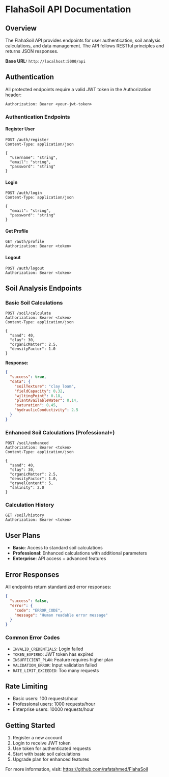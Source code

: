# FlahaSoil API Documentation

## Overview

The FlahaSoil API provides endpoints for user authentication, soil analysis calculations, and data management. The API follows RESTful principles and returns JSON responses.

**Base URL:** `http://localhost:5000/api`

## Authentication

All protected endpoints require a valid JWT token in the Authorization header:
```
Authorization: Bearer <your-jwt-token>
```

### Authentication Endpoints

#### Register User
```http
POST /auth/register
Content-Type: application/json

{
  "username": "string",
  "email": "string",
  "password": "string"
}
```

#### Login
```http
POST /auth/login
Content-Type: application/json

{
  "email": "string",
  "password": "string"
}
```

#### Get Profile
```http
GET /auth/profile
Authorization: Bearer <token>
```

#### Logout
```http
POST /auth/logout
Authorization: Bearer <token>
```

## Soil Analysis Endpoints

### Basic Soil Calculations
```http
POST /soil/calculate
Authorization: Bearer <token>
Content-Type: application/json

{
  "sand": 40,
  "clay": 30,
  "organicMatter": 2.5,
  "densityFactor": 1.0
}
```

**Response:**
```json
{
  "success": true,
  "data": {
    "soilTexture": "clay loam",
    "fieldCapacity": 0.32,
    "wiltingPoint": 0.18,
    "plantAvailableWater": 0.14,
    "saturation": 0.45,
    "hydraulicConductivity": 2.5
  }
}
```

### Enhanced Soil Calculations (Professional+)
```http
POST /soil/enhanced
Authorization: Bearer <token>
Content-Type: application/json

{
  "sand": 40,
  "clay": 30,
  "organicMatter": 2.5,
  "densityFactor": 1.0,
  "gravelContent": 5,
  "salinity": 2.0
}
```

### Calculation History
```http
GET /soil/history
Authorization: Bearer <token>
```

## User Plans

- **Basic**: Access to standard soil calculations
- **Professional**: Enhanced calculations with additional parameters
- **Enterprise**: API access + advanced features

## Error Responses

All endpoints return standardized error responses:

```json
{
  "success": false,
  "error": {
    "code": "ERROR_CODE",
    "message": "Human readable error message"
  }
}
```

### Common Error Codes

- `INVALID_CREDENTIALS`: Login failed
- `TOKEN_EXPIRED`: JWT token has expired
- `INSUFFICIENT_PLAN`: Feature requires higher plan
- `VALIDATION_ERROR`: Input validation failed
- `RATE_LIMIT_EXCEEDED`: Too many requests

## Rate Limiting

- Basic users: 100 requests/hour
- Professional users: 1000 requests/hour
- Enterprise users: 10000 requests/hour

## Getting Started

1. Register a new account
2. Login to receive JWT token
3. Use token for authenticated requests
4. Start with basic soil calculations
5. Upgrade plan for enhanced features

For more information, visit: https://github.com/rafatahmed/FlahaSoil
